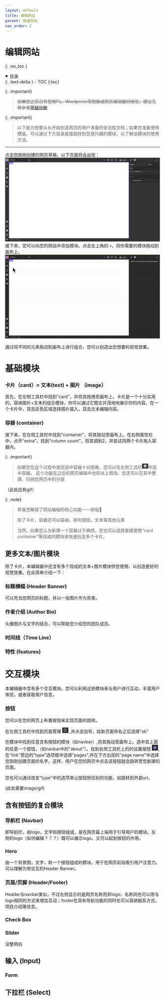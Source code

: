 ```yaml
---
layout: default
title: 编辑网站
parent: 快速开始
nav_order: 2
---
```

# 编辑网站
{: .no_toc }
<details open markdown="block">
  <summary>
    目录
  </summary>
  {: .text-delta }
- TOC
{:toc}
</details>

{: .important}
>~~如果您之前没有使用Ps，Wordpress等图像或网页编辑器的经验，建议先移步至[基础功能](https://keycas-doc.github.io/docs/basic-functions/)~~

{: .important}
>以下是为想要从头开始创造网页的用户准备的全流程文档；如果您准备使用模版，可以通过下方目录直接跳转到您感兴趣的模块，以了解该模块的使用方法。
---

点击您刚刚创建的网页草稿，以下页面将会出现：
![Editor starting image](../images/editor-start.png)
接下来，您可以向您的网站中添加模块。点击左上角的 `+`，将你需要的模块拖动到画布上。
![Basic move](../gifs/move-basic.gif)

通过将不同的元素拖动到画布上进行组合，您可以创造出您想要的视觉效果。
# 基础模块
### 卡片（card）= 文本(text) + 图片 （image）
首先，在左侧工具栏中找到“card”，并将其拖拽至画布上。卡片是一个十分实用的，容纳图片+文本的组合模块，你可以通过它图文并茂地地展示你的内容。在一个卡片中，双击灰色区域选择图片插入，双击文本编辑内容。

### 容器 (container)
接下来，在左侧工具栏中找到“container”，将其拖动至画布上。在右侧属性栏中，点开“extra”，找到“column count”，将其调到2，并尝试将两个卡片拖入容器内。

{: .important}
>如果您在这个过程中发现选中容器十分困难，您可以在左侧工具栏<img src="../images/layout.png" alt="lay out" width="20"/>中选中容器。
>这个功能在之后的网页编辑中也将派上用场。您还可以在其中整理、归纳您网页中的分层

（此处应有gif）

{: .note}
>恭喜您解锁了网站编辑的核心功能——排版👏
>
>除了卡片，容器还可以容纳，排列按钮，文本等其他元素
>
>当然，如果您认为新建一个容器过于麻烦，您也可以选择直接使用“card container”等现成的模块来快速创造多个卡片。


## 更多文本/图片模块
除了卡片，本编辑器中还含有多个现成的文本+图片模块供您使用，以创造更好的视觉效果。在此简单介绍一下：
### 标题横幅 (Header Banner)
可以充当您网页的标题，并以一张图片作为背景。

### 作者介绍 (Author Bio)
头像图片与文字的结合，可以帮助您介绍您的团队成员。
### 时间线（Time Line）

### 特性 (features)

# 交互模块
本编辑器中含有多个交互模块。您可以利用这些模块来与用户进行互动，丰富用户体验，或者获取用户信息。

### 按钮
您可以在您的网页上布置按钮来实现页面的跳转。

在左侧工具栏中找到页面管理 <img src="../images/page.png" alt="pages" width="20"/> ,并点击加号，给新页面命名之后选择"ok"

在模块中找到任意含有按钮的模块（如navbar）,将其拖动至画布上。选中其上面的任意一个按钮，（如navbar中的"about"）。找到右侧工具栏上的的设置按钮 <img src="../images/settings.png" alt="pages" width="20"/>,在"link"旁边的"type"选项框中选择"pages",并在下方出现的"page name"中选择您刚刚创建页面的名字。这样，用户在您的网页中点击该按钮就会跳转至您新建的页面。

您也可以通过改变"type"中的选项来让按钮担任别的功能，如跳转到外部url。


(此处需要image/gif)

## 含有按钮的复合模块

### 导航栏 (Navbar)
即导航栏，由logo，文字和按钮组成，是在网页最上端用于引导用户的模块。左侧的logo（如何编辑？？？）既可以展示logo，又可以起到按钮的作用。
### Hero
由一个背景图，文字，和一个按钮组成的模块。用于在网页前段吸引用户注意力。可以理解为带交互的Header Banner。

### 页眉/页脚 (Header/Footer)
Header与navbar类似，不过左侧显示的是网页名称而非logo，名称同也可以用与logo相同的方式来增加互动；footer在具有导航功能的同时也可以容纳联系方式，项目介绍等信息。

### Check Box


### Slider
没整明白

## 输入 (Input)
### Form

## 下拉栏 (Select)



